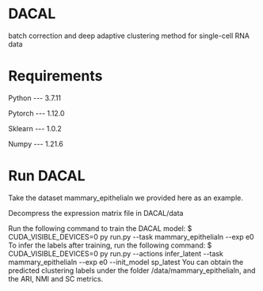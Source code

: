 # DACAL
batch correction and deep adaptive clustering method for single-cell RNA data 
# Requirements
Python --- 3.7.11

Pytorch --- 1.12.0

Sklearn --- 1.0.2

Numpy --- 1.21.6

# Run DACAL
Take the dataset mammary_epithelialn we provided here as an example.

Decompress the expression matrix file in DACAL/data

 Run the following command to train the DACAL model:
$ CUDA_VISIBLE_DEVICES=0 py run.py --task mammary_epithelialn --exp e0
To infer the labels after training, run the following command:
$ CUDA_VISIBLE_DEVICES=0 py run.py --actions infer_latent --task mammary_epithelialn --exp e0  --init_model sp_latest
You can obtain the predicted clustering labels under the folder /data/mammary_epithelialn, and the ARI, NMI and SC metrics. 
